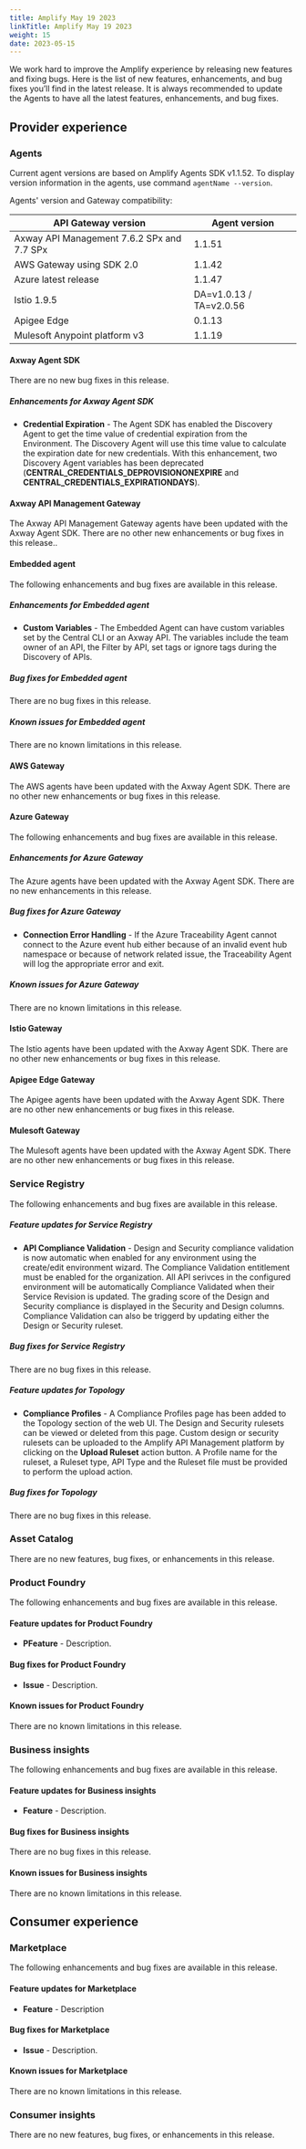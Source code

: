 ```yaml
---
title: Amplify May 19 2023
linkTitle: Amplify May 19 2023
weight: 15
date: 2023-05-15
---
```

We work hard to improve the Amplify experience by releasing new features and fixing bugs. Here is the list of new features, enhancements, and bug fixes you’ll find in the latest release.  It is always recommended to update the Agents to have all the latest features, enhancements, and bug fixes.

## Provider experience

### Agents

Current agent versions are based on Amplify Agents SDK v1.1.52. To display version information in the agents, use command `agentName --version`.

Agents' version and Gateway compatibility:

| API Gateway version                        | Agent version           |
|--------------------------------------------|-------------------------|
| Axway API Management 7.6.2 SPx and 7.7 SPx | 1.1.51                  |
| AWS Gateway using SDK 2.0                  | 1.1.42                  |
| Azure latest release                       | 1.1.47                  |
| Istio 1.9.5                                | DA=v1.0.13 / TA=v2.0.56 |
| Apigee Edge                                | 0.1.13                  |
| Mulesoft Anypoint platform v3              | 1.1.19                  |

#### Axway Agent SDK

There are no new bug fixes in this release.

##### Enhancements for Axway Agent SDK

* **Credential Expiration** - The Agent SDK has enabled the Discovery Agent to get the time value of credential expiration from the Environment.  The Discovery Agent will use this time value to calculate the expiration date for new credentials.  With this enhancement, two Discovery Agent variables has been deprecated (**CENTRAL_CREDENTIALS_DEPROVISIONONEXPIRE** and **CENTRAL_CREDENTIALS_EXPIRATIONDAYS**).

#### Axway API Management Gateway

The Axway API Management Gateway agents have been updated with the Axway Agent SDK. There are no other new enhancements or bug fixes in this release..

#### Embedded agent

The following enhancements and bug fixes are available in this release.

##### Enhancements for Embedded agent

* **Custom Variables** -  The Embedded Agent can have custom variables set by the Central CLI or an Axway API.  The variables include the team owner of an API, the Filter by API, set tags or ignore tags during the Discovery of APIs.  

##### Bug fixes for Embedded agent

There are no bug fixes in this release.

##### Known issues for Embedded agent

There are no known limitations in this release.

#### AWS Gateway

The AWS agents have been updated with the Axway Agent SDK. There are no other new enhancements or bug fixes in this release.

#### Azure Gateway

The following enhancements and bug fixes are available in this release.

##### Enhancements for Azure Gateway

The Azure agents have been updated with the Axway Agent SDK. There are no new enhancements in this release.

##### Bug fixes for Azure Gateway

* **Connection Error Handling** - If the Azure Traceability Agent cannot connect to the Azure event hub either because of an invalid event hub namespace or because of network related issue, the Traceability Agent will log the appropriate error and exit.

##### Known issues for Azure Gateway

There are no known limitations in this release.

#### Istio Gateway

The Istio agents have been updated with the Axway Agent SDK. There are no other new enhancements or bug fixes in this release.

#### Apigee Edge Gateway

The Apigee agents have been updated with the Axway Agent SDK. There are no other new enhancements or bug fixes in this release.

#### Mulesoft Gateway

The Mulesoft agents have been updated with the Axway Agent SDK. There are no other new enhancements or bug fixes in this release.

### Service Registry

The following enhancements and bug fixes are available in this release.

##### Feature updates for Service Registry

* **API Compliance Validation** - Design and Security compliance validation is now automatic when enabled for any environment using the create/edit environment wizard. The Compliance Validation entitlement must be enabled for the organization. All API serivces in the configured environment will be automatically Compliance Validated when their Service Revision is updated. The grading score of the Design and Security compliance is displayed in the Security and Design columns.  Compliance Validation can also be triggerd by updating either the Design or Security ruleset.  

##### Bug fixes for Service Registry

There are no bug fixes in this release.

##### Feature updates for Topology

* **Compliance Profiles** - A Compliance Profiles page has been added to the Topology section of the web UI.  The Design and Security rulesets can be viewed or deleted from this page.  Custom design or security rulesets can be uploaded to the Amplify API Management platform by clicking on the **Upload Ruleset** action button.  A Profile name for the ruleset, a Ruleset type, API Type and the Ruleset file must be provided to perform the upload action.    

##### Bug fixes for Topology

There are no bug fixes in this release.

### Asset Catalog

There are no new features, bug fixes, or enhancements in this release.

### Product Foundry

The following enhancements and bug fixes are available in this release.

#### Feature updates for Product Foundry

* **PFeature** - Description.

#### Bug fixes for Product Foundry

* **Issue** - Description.

#### Known issues for Product Foundry

There are no known limitations in this release.

### Business insights

The following enhancements and bug fixes are available in this release.

#### Feature updates for Business insights

* **Feature** - Description.

#### Bug fixes for Business insights

There are no bug fixes in this release.

#### Known issues for Business insights

There are no known limitations in this release.

## Consumer experience

### Marketplace

The following enhancements and bug fixes are available in this release.

#### Feature updates for Marketplace

* **Feature** - Description

#### Bug fixes for Marketplace

* **Issue** - Description.

#### Known issues for Marketplace

There are no known limitations in this release.

### Consumer insights

There are no new features, bug fixes, or enhancements in this release.
